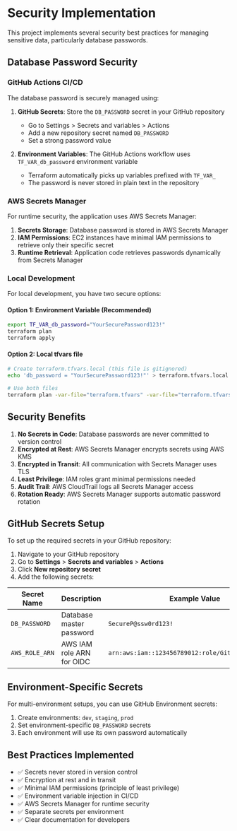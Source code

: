 # Security Implementation

This project implements several security best practices for managing sensitive data, particularly database passwords.

## Database Password Security

### GitHub Actions CI/CD
The database password is securely managed using:

1. **GitHub Secrets**: Store the `DB_PASSWORD` secret in your GitHub repository
   - Go to Settings > Secrets and variables > Actions
   - Add a new repository secret named `DB_PASSWORD`
   - Set a strong password value

2. **Environment Variables**: The GitHub Actions workflow uses `TF_VAR_db_password` environment variable
   - Terraform automatically picks up variables prefixed with `TF_VAR_`
   - The password is never stored in plain text in the repository

### AWS Secrets Manager
For runtime security, the application uses AWS Secrets Manager:

1. **Secrets Storage**: Database password is stored in AWS Secrets Manager
2. **IAM Permissions**: EC2 instances have minimal IAM permissions to retrieve only their specific secret
3. **Runtime Retrieval**: Application code retrieves passwords dynamically from Secrets Manager

### Local Development

For local development, you have two secure options:

#### Option 1: Environment Variable (Recommended)
```bash
export TF_VAR_db_password="YourSecurePassword123!"
terraform plan
terraform apply
```

#### Option 2: Local tfvars file
```bash
# Create terraform.tfvars.local (this file is gitignored)
echo 'db_password = "YourSecurePassword123!"' > terraform.tfvars.local

# Use both files
terraform plan -var-file="terraform.tfvars" -var-file="terraform.tfvars.local"
```

## Security Benefits

1. **No Secrets in Code**: Database passwords are never committed to version control
2. **Encrypted at Rest**: AWS Secrets Manager encrypts secrets using AWS KMS
3. **Encrypted in Transit**: All communication with Secrets Manager uses TLS
4. **Least Privilege**: IAM roles grant minimal permissions needed
5. **Audit Trail**: AWS CloudTrail logs all Secrets Manager access
6. **Rotation Ready**: AWS Secrets Manager supports automatic password rotation

## GitHub Secrets Setup

To set up the required secrets in your GitHub repository:

1. Navigate to your GitHub repository
2. Go to **Settings** > **Secrets and variables** > **Actions**
3. Click **New repository secret**
4. Add the following secrets:

| Secret Name | Description | Example Value |
|-------------|-------------|---------------|
| `DB_PASSWORD` | Database master password | `SecureP@ssw0rd123!` |
| `AWS_ROLE_ARN` | AWS IAM role ARN for OIDC | `arn:aws:iam::123456789012:role/GitHubActionsRole` |

## Environment-Specific Secrets

For multi-environment setups, you can use GitHub Environment secrets:

1. Create environments: `dev`, `staging`, `prod`
2. Set environment-specific `DB_PASSWORD` secrets
3. Each environment will use its own password automatically

## Best Practices Implemented

- ✅ Secrets never stored in version control
- ✅ Encryption at rest and in transit
- ✅ Minimal IAM permissions (principle of least privilege)
- ✅ Environment variable injection in CI/CD
- ✅ AWS Secrets Manager for runtime security
- ✅ Separate secrets per environment
- ✅ Clear documentation for developers